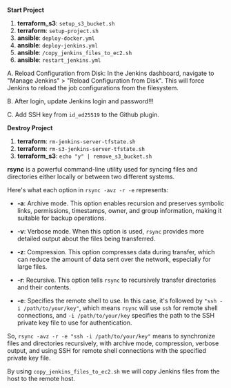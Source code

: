 **Start Project**

1. **terraform_s3**: `setup_s3_bucket.sh`
2. **terraform**: `setup-project.sh`
3. **ansible**: `deploy-docker.yml`
4. **ansible**: `deploy-jenkins.yml`
5. **ansible**: `/copy_jenkins_files_to_ec2.sh` 
6. **ansible**: `restart_jenkins.yml`

A. Reload Configuration from Disk: 
In the Jenkins dashboard, navigate to "Manage Jenkins" > "Reload Configuration from Disk". 
This will force Jenkins to reload the job configurations from the filesystem.

B. After login, update Jenkins login and password!!!

C. Add SSH key from `id_ed25519` to the Github plugin.

**Destroy Project**

1. **terraform**: `rm-jenkins-server-tfstate.sh`
2. **terraform**: `rm-s3-jenkins-server-tfstate.sh`
3. **terraform_s3**: `echo "y" | remove_s3_bucket.sh`

**rsync** is a powerful command-line utility used for syncing files and directories either locally or between two different systems. 

Here's what each option in `rsync -avz -r -e` represents:

- **-a**: Archive mode. This option enables recursion and preserves symbolic links, permissions, timestamps, owner, and group information, making it suitable for backup operations.

- **-v**: Verbose mode. When this option is used, `rsync` provides more detailed output about the files being transferred.

- **-z**: Compression. This option compresses data during transfer, which can reduce the amount of data sent over the network, especially for large files.

- **-r**: Recursive. This option tells `rsync` to recursively transfer directories and their contents.

- **-e**: Specifies the remote shell to use. In this case, it's followed by `"ssh -i /path/to/your/key"`, which means `rsync` will use `ssh` for remote shell connections, and `-i /path/to/your/key` specifies the path to the SSH private key file to use for authentication.

So, `rsync -avz -r -e "ssh -i /path/to/your/key"` means to synchronize files and directories recursively, with archive mode, compression, verbose output, and using SSH for remote shell connections with the specified private key file.

By using `copy_jenkins_files_to_ec2.sh` we will copy Jenkins files from the host to the remote host.

